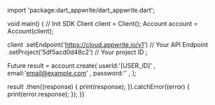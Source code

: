 import 'package:dart_appwrite/dart_appwrite.dart';

void main() { // Init SDK
  Client client = Client();
  Account account = Account(client);

  client
    .setEndpoint('https://cloud.appwrite.io/v1') // Your API Endpoint
    .setProject('5df5acd0d48c2') // Your project ID
  ;

  Future result = account.create(
    userId:'[USER_ID]' ,
    email:'email@example.com' ,
    password:'' ,
  );

  result
    .then((response) {
      print(response);
    }).catchError((error) {
      print(error.response);
  });
}}